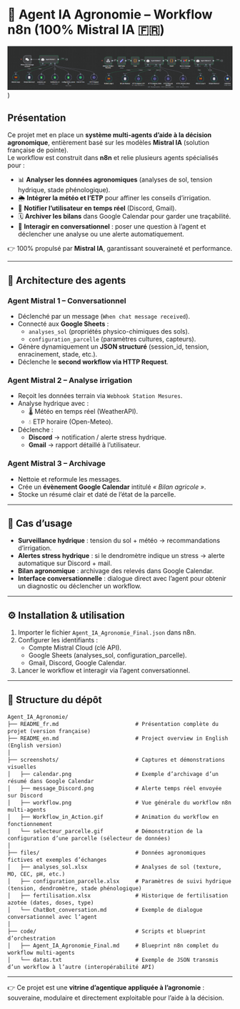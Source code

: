# 🌱 Agent IA Agronomie – Workflow n8n (100% Mistral IA 🇫🇷)

![Workflow](screenshots/workflow.png))

## Présentation

Ce projet met en place un **système multi-agents d’aide à la décision agronomique**, entièrement basé sur les modèles **Mistral IA** (solution française de pointe).  
Le workflow est construit dans **n8n** et relie plusieurs agents spécialisés pour :  

- 📊 **Analyser les données agronomiques** (analyses de sol, tension hydrique, stade phénologique).  
- 🌦️ **Intégrer la météo et l’ETP** pour affiner les conseils d’irrigation.  
- 📩 **Notifier l’utilisateur en temps réel** (Discord, Gmail).  
- 🗓️ **Archiver les bilans** dans Google Calendar pour garder une traçabilité.  
- 💬 **Interagir en conversationnel** : poser une question à l’agent et déclencher une analyse ou une alerte automatiquement.  

👉 100% propulsé par **Mistral IA**, garantissant souveraineté et performance.  

---

## 🧩 Architecture des agents

### **Agent Mistral 1 – Conversationnel**
- Déclenché par un message (`When chat message received`).  
- Connecté aux **Google Sheets** :  
  - `analyses_sol` (propriétés physico-chimiques des sols).  
  - `configuration_parcelle` (paramètres cultures, capteurs).  
- Génère dynamiquement un **JSON structuré** (session_id, tension, enracinement, stade, etc.).  
- Déclenche le **second workflow via HTTP Request**.  

### **Agent Mistral 2 – Analyse irrigation**
- Reçoit les données terrain via `Webhook Station Mesures`.  
- Analyse hydrique avec :  
  - 🌡️ Météo en temps réel (WeatherAPI).  
  - 💧 ETP horaire (Open-Meteo).  
- Déclenche :  
  - **Discord** → notification / alerte stress hydrique.  
  - **Gmail** → rapport détaillé à l’utilisateur.  

### **Agent Mistral 3 – Archivage**
- Nettoie et reformule les messages.  
- Crée un **évènement Google Calendar** intitulé *« Bilan agricole »*.  
- Stocke un résumé clair et daté de l’état de la parcelle.  

---

## 🚀 Cas d’usage

- **Surveillance hydrique** : tension du sol + météo → recommandations d’irrigation.  
- **Alertes stress hydrique** : si le dendromètre indique un stress → alerte automatique sur Discord + mail.  
- **Bilan agronomique** : archivage des relevés dans Google Calendar.  
- **Interface conversationnelle** : dialogue direct avec l’agent pour obtenir un diagnostic ou déclencher un workflow.  

---

## ⚙️ Installation & utilisation

1. Importer le fichier `Agent_IA_Agronomie_Final.json` dans n8n.  
2. Configurer les identifiants :  
   - Compte Mistral Cloud (clé API).  
   - Google Sheets (analyses_sol, configuration_parcelle).  
   - Gmail, Discord, Google Calendar.  
3. Lancer le workflow et interagir via l’agent conversationnel.  

---

## 💾 Structure du dépôt

```
Agent_IA_Agronomie/                       
├── README_fr.md                        # Présentation complète du projet (version française)  
├── README_en.md                        # Project overview in English (English version)  
│
├── screenshots/                        # Captures et démonstrations visuelles  
│   ├── calendar.png                    # Exemple d’archivage d’un résumé dans Google Calendar  
│   ├── message_Discord.png             # Alerte temps réel envoyée sur Discord  
│   ├── workflow.png                    # Vue générale du workflow n8n multi-agents  
│   ├── Workflow_in_Action.gif          # Animation du workflow en fonctionnement  
│   └── selecteur_parcelle.gif          # Démonstration de la configuration d’une parcelle (sélecteur de données)  
│
├── files/                              # Données agronomiques fictives et exemples d’échanges  
│   ├── analyses_sol.xlsx               # Analyses de sol (texture, MO, CEC, pH, etc.)  
│   ├── configuration_parcelle.xlsx     # Paramètres de suivi hydrique (tension, dendromètre, stade phénologique)  
│   ├── fertilisation.xlsx              # Historique de fertilisation azotée (dates, doses, type)  
│   └── ChatBot_conversation.md         # Exemple de dialogue conversationnel avec l’agent  
│
├── code/                               # Scripts et blueprint d’orchestration  
│   ├── Agent_IA_Agronomie_Final.md     # Blueprint n8n complet du workflow multi-agents  
│   └── datas.txt                       # Exemple de JSON transmis d’un workflow à l’autre (interopérabilité API)  
```
---

👉 Ce projet est une **vitrine d’agentique appliquée à l’agronomie** : souveraine, modulaire et directement exploitable pour l’aide à la décision.
